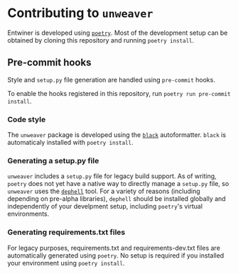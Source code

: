 # Contributing to `unweaver`

Entwiner is developed using [`poetry`](https://python-poetry.org/docs/pyproject/). Most
of the development setup can be obtained by cloning this repository and running `poetry
install`.

## Pre-commit hooks

Style and `setup.py` file generation are handled using `pre-commit` hooks.

To enable the hooks registered in this repository, run
`poetry run pre-commit install`.

### Code style

The `unweaver` package is developed using the [`black`](https://github.com/psf/black)
autoformatter. `black` is automaticaly installed with `poetry install`.

### Generating a setup.py file

`unweaver` includes a `setup.py` file for legacy build support. As of writing,
`poetry` does not yet have a native way to directly manage a `setup.py` file, so
`unweaver` uses the [`dephell`](https://dephell.org) tool. For a variety of reasons
(including depending on pre-alpha libraries), `dephell` should be installed globally
and independently of your develpment setup, including `poetry`'s virtual environments.

### Generating requirements.txt files

For legacy purposes, requirements.txt and requirements-dev.txt files are automatically
generated using `poetry`. No setup is required if you installed your environment using
`poetry install`.
